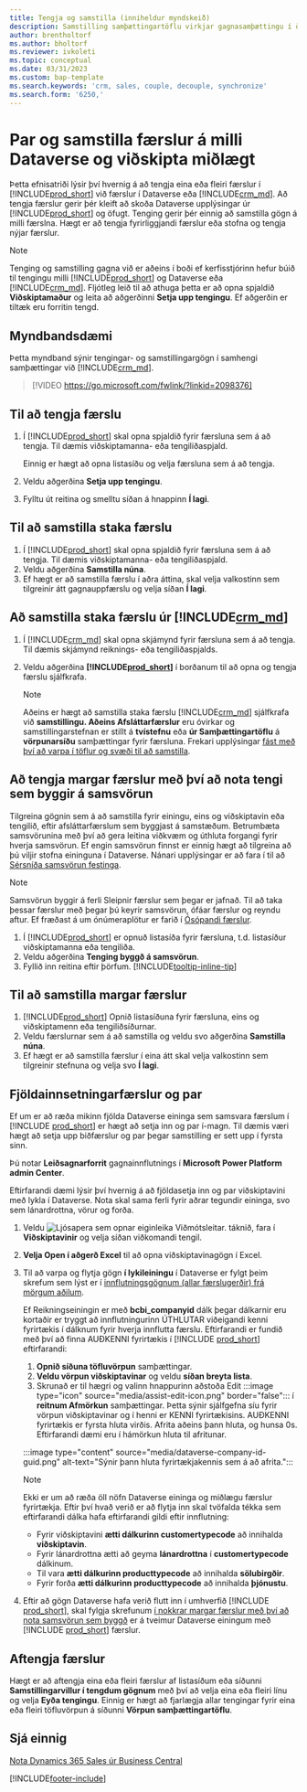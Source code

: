 ```yaml
---
title: Tengja og samstilla (inniheldur myndskeið)
description: Samstilling samþættingartöflu virkjar gagnasamþættingu í öllum færslum í töflu í Business Central og Dynamics 365 Sales töflu sem eru tengdar.
author: brentholtorf
ms.author: bholtorf
ms.reviewer: ivkoleti
ms.topic: conceptual
ms.date: 03/31/2023
ms.custom: bap-template
ms.search.keywords: 'crm, sales, couple, decouple, synchronize'
ms.search.form: '6250,'
---
```


# <a name="couple-and-synchronize-records-between-dataverse-and-business-central"></a>Par og samstilla færslur á milli  Dataverse  og viðskipta miðlægt

Þetta efnisatriði lýsir því hvernig á að tengja eina eða fleiri færslur í [!INCLUDE[prod_short](includes/prod_short.md)] við færslur í Dataverse eða [!INCLUDE[crm_md](includes/crm_md.md)]. Að tengja færslur gerir þér kleift að skoða Dataverse upplýsingar úr [!INCLUDE[prod_short](includes/prod_short.md)] og öfugt. Tenging gerir þér einnig að samstilla gögn á milli færslna. Hægt er að tengja fyrirliggjandi færslur eða stofna og tengja nýjar færslur.

> [!NOTE]
> Tenging og samstilling gagna við er aðeins í boði ef kerfisstjórinn hefur búið til tengingu milli [!INCLUDE[prod_short](includes/prod_short.md)] og Dataverse eða [!INCLUDE[crm_md](includes/crm_md.md)]. Fljótleg leið til að athuga þetta er að opna spjaldið **Viðskiptamaður** og leita að aðgerðinni **Setja upp tengingu**. Ef aðgerðin er tiltæk eru forritin tengd.

## <a name="video-example"></a>Myndbandsdæmi

Þetta myndband sýnir tengingar- og samstillingargögn í samhengi samþættingar við [!INCLUDE[crm_md](includes/crm_md.md)].

> [!VIDEO https://go.microsoft.com/fwlink/?linkid=2098376]

## <a name="to-couple-a-record"></a>Til að tengja færslu

1. Í [!INCLUDE[prod_short](includes/prod_short.md)] skal opna spjaldið fyrir færsluna sem á að tengja. Til dæmis viðskiptamanna- eða tengiliðaspjald.  

    Einnig er hægt að opna listasíðu og velja færsluna sem á að tengja.  

2. Veldu aðgerðina **Setja upp tengingu**.  
3. Fylltu út reitina og smelltu síðan á hnappinn **Í lagi**.  

## <a name="to-synchronize-a-single-record"></a>Til að samstilla staka færslu

1. Í [!INCLUDE[prod_short](includes/prod_short.md)] skal opna spjaldið fyrir færsluna sem á að tengja. Til dæmis viðskiptamanna- eða tengiliðaspjald.  
2. Veldu aðgerðina **Samstilla núna**.  
3. Ef hægt er að samstilla færslu í aðra áttina, skal velja valkostinn sem tilgreinir átt gagnauppfærslu og velja síðan **Í lagi**.  

## <a name="to-synchronize-a-single-record-from-"></a>Að samstilla staka færslu úr [!INCLUDE[crm_md](includes/crm_md.md)]

1. Í [!INCLUDE[crm_md](includes/crm_md.md)] skal opna skjámynd fyrir færsluna sem á að tengja. Til dæmis skjámynd reiknings- eða tengiliðaspjalds.  
2. Veldu aðgerðina **[!INCLUDE[prod_short](includes/prod_short.md)]** í borðanum til að opna og tengja færslu sjálfkrafa.

    > [!Note]
    > Aðeins er hægt að samstilla staka færslu  [!INCLUDE[crm_md](includes/crm_md.md)]  sjálfkrafa við  **samstillingu. Aðeins Afsláttarfærslur**  eru óvirkar og samstillingarstefnan er stillt á  **tvístefnu**  eða  **úr Samþættingartöflu**  á  **vörpunarsíðu**  samþættingar fyrir færsluna. Frekari upplýsingar  [fást með því að varpa í töflur og svæði til að samstilla](admin-how-to-modify-table-mappings-for-synchronization.md#create-new-records).

## <a name="to-couple-multiple-records-using-match-based-coupling"></a>Að tengja margar færslur með því að nota tengi sem byggir á samsvörun

Tilgreina gögnin sem á að samstilla fyrir einingu, eins og viðskiptavin eða tengilið, eftir afsláttarfærslum sem byggjast á samstæðum. Betrumbæta samsvörunina með því að gera leitina viðkvæm og úthluta forgangi fyrir hverja samsvörun. Ef engin samsvörun finnst er einnig hægt að tilgreina að þú viljir stofna eininguna í Dataverse. Nánari upplýsingar er að fara í til að  [Sérsníða samsvörun festinga](admin-how-to-set-up-a-dynamics-crm-connection.md#customize-the-match-based-coupling).  

> [!NOTE]
> Samsvörun byggir á ferli Sleipnir færslur sem þegar er jafnað. Til að taka þessar færslur með þegar þú keyrir samsvörun, ófáar færslur og reyndu aftur. Ef fræðast á um ónúmeraplötur er farið í  [Ósópandi færslur](#uncoupling-records).

1. Í [!INCLUDE[prod_short](includes/prod_short.md)] er opnuð listasíða fyrir færsluna, t.d. listasíður viðskiptamanna eða tengiliða.
2. Veldu aðgerðina **Tenging byggð á samsvörun**.
3. Fyllið inn reitina eftir þörfum. [!INCLUDE[tooltip-inline-tip](includes/tooltip-inline-tip_md.md)]

## <a name="to-synchronize-multiple-records"></a>Til að samstilla margar færslur

1.  [!INCLUDE[prod_short](includes/prod_short.md)] Opnið listasíðuna fyrir færsluna, eins og viðskiptamenn eða tengiliðsíðurnar.  
2. Veldu færslurnar sem á að samstilla og veldu svo aðgerðina **Samstilla núna**.  
3. Ef hægt er að samstilla færslur í eina átt skal velja valkostinn sem tilgreinir stefnuna og velja svo **Í lagi**.  

## <a name="bulk-insert-and-couple-records"></a>Fjöldainnsetningarfærslur og par

Ef um er að ræða mikinn fjölda  Dataverse  eininga sem samsvara færslum í  [!INCLUDE [prod_short](includes/prod_short.md)] er hægt að setja inn og par í-magn. Til dæmis væri hægt að setja upp biðfærslur og par þegar samstilling er sett upp í fyrsta sinn.

Þú notar  **Leiðsagnarforrit**  gagnainnflutnings í  **Microsoft Power Platform  admin Center**.

Eftirfarandi dæmi lýsir því hvernig á að fjöldasetja inn og par viðskiptavini með lykla í Dataverse. Nota skal sama ferli fyrir aðrar tegundir eininga, svo sem lánardrottna, vörur og forða.

1. Veldu ![Ljósapera sem opnar eiginleika Viðmótsleitar.](media/ui-search/search_small.png "Segðu mér hvað þú vilt gera") táknið, fara í **Viðskiptavinir** og velja síðan viðkomandi tengil.
2.  **Velja Open í aðgerð Excel**  til að opna viðskiptavinagögn í Excel. <!--Don't they need to choose the customers that they want to import to Dataverse?-->
3. Til að varpa og flytja gögn  **í lykileiningu**  í  Dataverse er fylgt þeim skrefum sem lýst er í  [innflutningsgögnum (allar færslugerðir) frá mörgum aðilum](/power-platform/admin/import-data-all-record-types).  

    Ef Reikningseiningin er með  **bcbi_companyid**  dálk þegar dálkarnir eru kortaðir er tryggt að innflutningurinn ÚTHLUTAR viðeigandi kenni fyrirtækis í dálknum fyrir hverja innflutta færslu. Eftirfarandi er fundið með því að finna AUÐKENNI fyrirtækis í  [!INCLUDE [prod_short](includes/prod_short.md)] eftirfarandi:

    1.  **Opnið síðuna töfluvörpun**  samþættingar.
    2.  **Veldu vörpun viðskiptavinar**  og veldu  **síðan breyta lista**.
    3. Skrunað er til hægri og valinn hnappurinn aðstoða Edit  :::image type="icon" source="media/assist-edit-icon.png" border="false":::  í  **reitnum Afmörkun**  samþættingar. Þetta sýnir sjálfgefna síu fyrir vörpun viðskiptavinar og í henni er KENNI fyrirtækisins. AUÐKENNI fyrirtækis er fyrsta hluta virðis. Afrita aðeins þann hluta, og hunsa 0s. Eftirfarandi dæmi eru í hámörkun hluta til afritunar.

    :::image type="content" source="media/dataverse-company-id-guid.png" alt-text="Sýnir þann hluta fyrirtækjakennis sem á að afrita.":::

    > [!NOTE]
    > Ekki er um að ræða öll nöfn  Dataverse  eininga og miðlægu færslur fyrirtækja. Eftir því hvað verið er að flytja inn skal tvöfalda tékka sem eftirfarandi dálka hafa eftirfarandi gildi eftir innflutning:
    >
    >* Fyrir viðskiptavini  **ætti dálkurinn customertypecode**  að innihalda  **viðskiptavin**.
    >* Fyrir lánardrottna ætti að geyma  **lánardrottna**  í  **customertypecode** dálkinum. 
    >* Til vara  **ætti dálkurinn producttypecode**  að innihalda  **sölubirgðir**.
    >* Fyrir forða  **ætti dálkurinn producttypecode**  að innihalda  **þjónustu**.
 
4. Eftir að gögn  Dataverse  hafa verið flutt inn í umhverfið  [!INCLUDE [prod_short](includes/prod_short.md)], skal fylgja skrefunum  [í nokkrar margar færslur með því að nota samsvörun sem byggð](#to-couple-multiple-records-using-match-based-coupling)  er á tveimur  Dataverse  einingum með  [!INCLUDE [prod_short](includes/prod_short.md)]  færslur. 

## <a name="uncoupling-records"></a>Aftengja færslur

Hægt er að aftengja eina eða fleiri færslur af listasíðum eða síðunni **Samstillingarvillur í tengdum gögnum** með því að velja eina eða fleiri línu og velja **Eyða tengingu**. Einnig er hægt að fjarlægja allar tengingar fyrir eina eða fleiri töfluvörpun á síðunni **Vörpun samþættingartöflu**.

## <a name="see-also"></a>Sjá einnig

[Nota Dynamics 365 Sales úr Business Central](marketing-integrate-dynamicscrm.md)


[!INCLUDE[footer-include](includes/footer-banner.md)]
